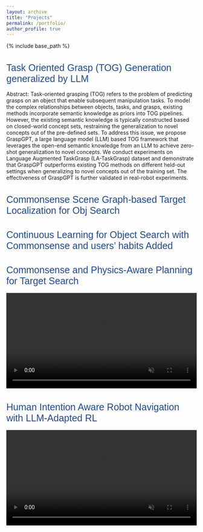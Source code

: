 ```yaml
---
layout: archive
title: "Projects"
permalink: /portfolio/
author_profile: true
---
```


{% include base_path %}


<!-- {% for post in site.portfolio %}
  {% include archive-single.html %}
{% endfor %} -->

<html>

<style>
h1.page1 {
  font-size: 25px; /* Increased font size */
  color: #224b8d;
  font-weight: inherit; /* Optional: make it bold */
  font-family: Arial, sans-serif; /* Apply a font family */
}

</style>

<h1 id="work1" class="page1" >Task Oriented Grasp (TOG) Generation generalized by LLM</h1>

<p>
Abstract: Task-oriented grasping (TOG) refers to the problem of predicting grasps on an object that enable subsequent manipulation tasks. To model the complex relationships between objects, tasks, and grasps, existing methods incorporate semantic knowledge as priors into TOG pipelines. However, the existing semantic knowledge is typically constructed based on closed-world concept sets, restraining the generalization to novel concepts out of the pre-defined sets. To address this issue, we propose GraspGPT, a large language model (LLM) based TOG framework that leverages the open-end semantic knowledge from an LLM to achieve zero-shot generalization to novel concepts. We conduct experiments on Language Augmented TaskGrasp (LA-TaskGrasp) dataset and demonstrate that GraspGPT outperforms existing TOG methods on different held-out settings when generalizing to novel concepts out of the training set. The effectiveness of GraspGPT is further validated in real-robot experiments. 
</p>


<h1 id="work2" class="page1" >Commonsense Scene Graph-based Target Localization for Obj Search</h1>



<h1 id="work3" class="page1" >Continuous Learning for Object Search with Commonsense and users’ habits Added</h1>




<h1 id="work4" class="page1" >Commonsense and Physics-Aware Planning for Target Search</h1>

<video src="../images/ten1.mp4" style="width:100%; height:auto;" controls autoplay loop muted playsinline></video>




<h1 id="work5" class="page1" >Human Intention Aware Robot Navigation with LLM-Adapted RL</h1>


<video src="../images/nav-ma.mp4" style="width:100%; height:auto;" controls autoplay loop muted playsinline></video>



</html>
